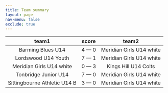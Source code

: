 ```yaml
---
title: Team summary
layout: page
nav-menu: false
exclude: true
---
```




|            team1             |    score    |          team2           |
|:----------------------------:|:-----------:|:------------------------:|
|      Barming Blues U14       | 4 &mdash; 0 | Meridian Girls U14 white |
|     Lordswood U14 Youth      | 7 &mdash; 1 | Meridian Girls U14 white |
|   Meridian Girls U14 white   | 0 &mdash; 3 |   Kings Hill U14 Colts   |
|     Tonbridge Junior U14     | 7 &mdash; 0 | Meridian Girls U14 white |
| Sittingbourne Athletic U14 B | 3 &mdash; 0 | Meridian Girls U14 white |

 <br /><br /><br />